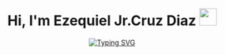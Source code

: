 

<h1 align="center"><b>Hi, I'm Ezequiel Jr.Cruz Diaz </b><img src="https://media.giphy.com/media/hvRJCLFzcasrR4ia7z/giphy.gif" width="35"></h1>
<!--  -->
<p align="center">
<a href="https://git.io/typing-svg"><img src="https://readme-typing-svg.herokuapp.com?font=Dhurjati&size=35&pause=1000&random=false&width=435&lines=💻+Full+stack+developer;📖+Auto-Taught" alt="Typing SVG" /></a>
</div>



